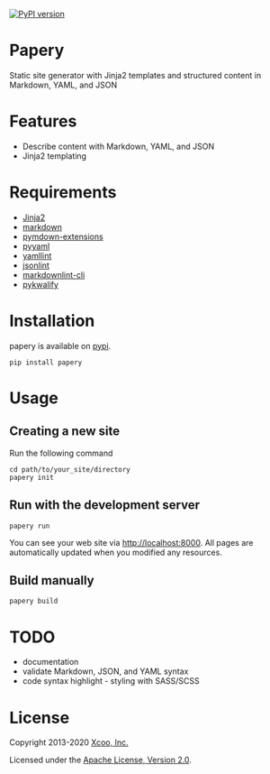 [![PyPI version](https://badge.fury.io/py/papery.svg)](https://badge.fury.io/py/papery)

# Papery

Static site generator with Jinja2 templates and structured content in Markdown, YAML, and JSON

# Features

- Describe content with Markdown, YAML, and JSON
- Jinja2 templating

# Requirements

- [Jinja2](http://jinja.pocoo.org/)
- [markdown](https://github.com/Python-Markdown/markdown)
- [pymdown-extensions](https://github.com/facelessuser/pymdown-extensions)
- [pyyaml](https://pypi.org/project/PyYAML/)
- [yamllint](https://github.com/adrienverge/yamllint)
- [jsonlint](https://github.com/zaach/jsonlint)
- [markdownlint-cli](https://github.com/igorshubovych/markdownlint-cli)
- [pykwalify](https://github.com/Grokzen/pykwalify)

# Installation

papery is available on [pypi](https://pypi.python.org/pypi).

```console
pip install papery
```

# Usage

## Creating a new site

Run the following command

```console
cd path/to/your_site/directory
papery init
```

## Run with the development server

```console
papery run
```

You can see your web site via <http://localhost:8000>. All pages are automatically updated when you modified any resources.

## Build manually

```console
papery build
```

# TODO

- documentation
- validate Markdown, JSON, and YAML syntax
- code syntax highlight
- styling with SASS/SCSS

# License

Copyright 2013-2020 [Xcoo, Inc.][xcoo]

Licensed under the [Apache License, Version 2.0][apache-license-2.0].

[xcoo]: https://xcoo.com
[apache-license-2.0]: http://www.apache.org/licenses/LICENSE-2.0.html
